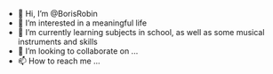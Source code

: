 - 👋 Hi, I’m @BorisRobin
- 👀 I’m interested in a meaningful life
- 🌱 I’m currently learning subjects in school, as well as some musical instruments and skills
- 💞️ I’m looking to collaborate on ...
- 📫 How to reach me ...

<!---
BorisRobin/BorisRobin is a ✨ special ✨ repository because its `README.md` (this file) appears on your GitHub profile.
You can click the Preview link to take a look at your changes.
--->
